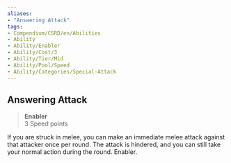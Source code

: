 ```yaml
---
aliases:
- "Answering Attack"
tags:
- Compendium/CSRD/en/Abilities
- Ability
- Ability/Enabler
- Ability/Cost/3
- Ability/Tier/Mid
- Ability/Pool/Speed
- Ability/Categories/Special-Attack
---
```


  
## Answering Attack  
>**Enabler**  
>3 Speed points
  
If you are struck in melee, you can make an immediate melee attack against that attacker once per round. The attack is hindered, and you can still take your normal action during the round. Enabler.